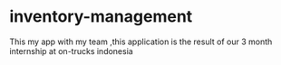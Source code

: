 # inventory-management
This my app with my team ,this application is the result of our 3 month internship at  on-trucks indonesia 
